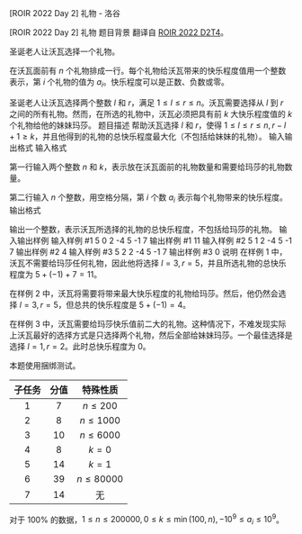 



[ROIR 2022 Day 2] 礼物 - 洛谷














[ROIR 2022 Day 2] 礼物
题目背景
翻译自 [ROIR 2022 D2T4](https://neerc.ifmo.ru/school/archive/2021-2022/ru-olymp-regional-2022-day2.pdf)。

圣诞老人让沃瓦选择一个礼物。

在沃瓦面前有 $n$ 个礼物排成一行。每个礼物给沃瓦带来的快乐程度值用一个整数表示，第 $i$ 个礼物的值为 $a_i$。快乐程度可以是正数、负数或零。

圣诞老人让沃瓦选择两个整数 $l$ 和 $r$，满足 $1 \le l \le r \le n$。沃瓦需要选择从 $l$ 到 $r$ 之间的所有礼物。然而，在所选的礼物中，沃瓦必须把具有前 $k$ 大快乐程度值的 $k$ 个礼物给他的妹妹玛莎。
题目描述
帮助沃瓦选择 $l$ 和 $r$，使得 $1 \le l \le r \le n,r - l + 1 \ge k$，并且他得到的礼物的总快乐程度最大化（不包括给妹妹的礼物）。
输入输出格式
输入格式

第一行输入两个整数 $n$ 和 $k$，表示放在沃瓦面前的礼物数量和需要给玛莎的礼物数量。

第二行输入 $n$ 个整数，用空格分隔，第 $i$ 个数 $a_i$ 表示每个礼物带来的快乐程度。
输出格式

输出一个整数，表示沃瓦所选择的礼物的总快乐程度，不包括给玛莎的礼物。
输入输出样例
输入样例 #1
5 0
2 -4 5 -1 7
输出样例 #1
11
输入样例 #2
5 1
2 -4 5 -1 7
输出样例 #2
4
输入样例 #3
5 2
2 -4 5 -1 7
输出样例 #3
0
说明
在样例 $1$ 中，沃瓦不需要给玛莎任何礼物，因此他将选择 $l = 3, r = 5$，并且所选礼物的总快乐程度为 $5 + (−1) + 7 = 11$。

在样例 $2$ 中，沃瓦将需要将带来最大快乐程度的礼物给玛莎。然后，他仍然会选择 $l = 3, r = 5$，但总共的快乐程度是 $5 + (−1) = 4$。

在样例 $3$ 中，沃瓦需要给玛莎快乐值前二大的礼物。这种情况下，不难发现实际上沃瓦最好的选择方式是只选择两个礼物，然后全部给妹妹玛莎。一个最佳选择是选择 $l = 1, r = 2$。此时总快乐程度为 $0$。

本题使用捆绑测试。

| 子任务 | 分值 | 特殊性质 |
| :----------: | :----------: | :----------: |
| $1$ | $7$ | $n\le200$ |
| $2$ | $8$ | $n\le1000$ |
| $3$ | $10$ | $n\le6000$ |
| $4$ | $8$ | $k=0$ |
| $5$ | $14$ | $k=1$ |
| $6$ | $39$ | $n\le80000$ |
| $7$ | $14$ | 无 |

对于 $100\%$ 的数据，$1 \le n \le 200000, 0 \le k \le \min(100, n),−10^9 \le a_i \le 10^9$。






